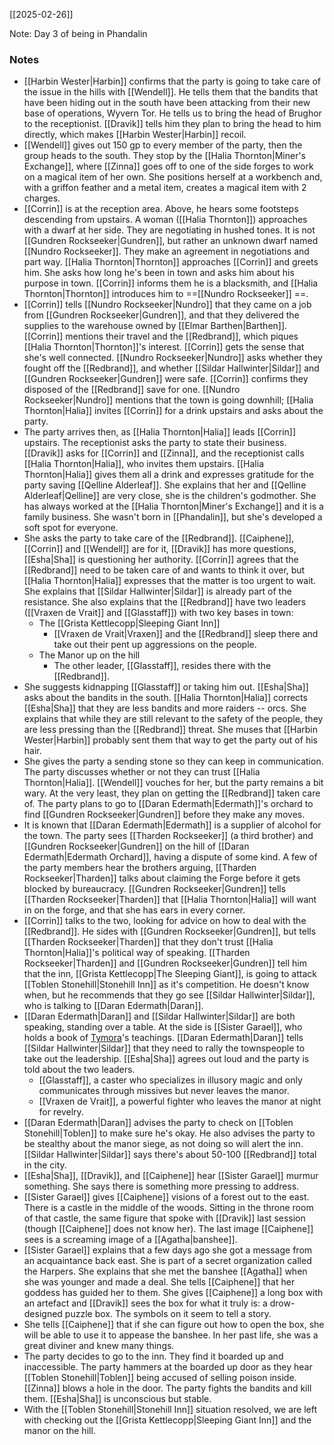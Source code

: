 [[2025-02-26]]

Note: Day 3 of being in Phandalin
### Notes

-  [[Harbin Wester|Harbin]] confirms that the party is going to take care of the issue in the hills with [[Wendell]]. He tells them that the bandits that have been hiding out in the south have been attacking from their new base of operations, Wyvern Tor. He tells us to bring the head of Brughor to the receptionist. [[Dravik]] tells him they plan to bring the head to him directly, which makes [[Harbin Wester|Harbin]] recoil.
- [[Wendell]] gives out 150 gp to every member of the party, then the group heads to the south. They stop by the [[Halia Thornton|Miner's Exchange]], where [[Zinna]] goes off to one of the side forges to work on a magical item of her own. She positions herself at a workbench and, with a griffon feather and a metal item, creates a magical item with 2 charges.
- [[Corrin]] is at the reception area. Above, he hears some footsteps descending from upstairs. A woman ([[Halia Thornton]]) approaches with a dwarf at her side. They are negotiating in hushed tones. It is not [[Gundren Rockseeker|Gundren]], but rather an unknown dwarf named [[Nundro Rockseeker]].  They make an agreement in negotiations and part way. [[Halia Thornton|Thornton]] approaches [[Corrin]] and greets him. She asks how long he's been in town and asks him about his purpose in town. [[Corrin]] informs them he is a blacksmith, and [[Halia Thornton|Thornton]] introduces him to ==[[Nundro Rockseeker]] ==. 
- [[Corrin]] tells [[Nundro Rockseeker|Nundro]] that they came on a job from [[Gundren Rockseeker|Gundren]], and that they delivered the supplies to the warehouse owned by [[Elmar Barthen|Barthen]]. [[Corrin]] mentions their travel and the [[Redbrand]], which piques [[Halia Thornton|Thornton]]'s interest. [[Corrin]] gets the sense that she's well connected. [[Nundro Rockseeker|Nundro]] asks whether they fought off the [[Redbrand]], and whether [[Sildar Hallwinter|Sildar]] and [[Gundren Rockseeker|Gundren]] were safe. [[Corrin]] confirms they disposed of the [[Redbrand]] save for one. [[Nundro Rockseeker|Nundro]] mentions that the town is going downhill; [[Halia Thornton|Halia]] invites [[Corrin]] for a drink upstairs and asks about the party.
- The party arrives then, as [[Halia Thornton|Halia]] leads [[Corrin]] upstairs. The receptionist asks the party to state their business. [[Dravik]] asks for [[Corrin]] and [[Zinna]], and the receptionist calls [[Halia Thornton|Halia]], who invites them upstairs. [[Halia Thornton|Halia]] gives them all a drink and expresses gratitude for the party saving [[Qelline Alderleaf]]. She explains that her and [[Qelline Alderleaf|Qelline]] are very close, she is the children's godmother. She has always worked at the [[Halia Thornton|Miner's Exchange]] and it is a family business. She wasn't born in [[Phandalin]], but she's developed a soft spot for everyone. 
- She asks the party to take care of the [[Redbrand]]. [[Caiphene]], [[Corrin]] and [[Wendell]] are for it, [[Dravik]] has more questions, [[Esha|Sha]] is questioning her authority. [[Corrin]] agrees that the [[Redbrand]] need to be taken care of and wants to think it over, but [[Halia Thornton|Halia]] expresses that the matter is too urgent to wait. She explains that [[Sildar Hallwinter|Sildar]] is already part of the resistance. She also explains that the [[Redbrand]] have two leaders ([[Vraxen de Vrait]] and [[Glasstaff]]) with two key bases in town:
	- The [[Grista Kettlecopp|Sleeping Giant Inn]]
		- [[Vraxen de Vrait|Vraxen]] and the [[Redbrand]] sleep there and take out their pent up aggressions on the people.
	- The Manor up on the hill
		- The other leader, [[Glasstaff]], resides there with the [[Redbrand]].
- She suggests kidnapping [[Glasstaff]] or taking him out. [[Esha|Sha]] asks about the bandits in the south. [[Halia Thornton|Halia]] corrects [[Esha|Sha]] that they are less bandits and more raiders -- orcs. She explains that while they are still relevant to the safety of the people, they are less pressing than the [[Redbrand]] threat. She muses that [[Harbin Wester|Harbin]] probably sent them that way to get the party out of his hair.
- She gives the party a sending stone so they can keep in communication. The party discusses whether or not they can trust [[Halia Thornton|Halia]]. [[Wendell]] vouches for her, but the party remains a bit wary. At the very least, they plan on getting the [[Redbrand]] taken care of. The party plans to go to [[Daran Edermath|Edermath]]'s orchard to find [[Gundren Rockseeker|Gundren]] before they make any moves.
- It is known that [[Daran Edermath|Edermath]] is a supplier of alcohol for the town. The party sees [[Tharden Rockseeker]] (a third brother) and [[Gundren Rockseeker|Gundren]] on the hill of [[Daran Edermath|Edermath Orchard]], having a dispute of some kind. A few of the party members hear the brothers arguing, [[Tharden Rockseeker|Tharden]] talks about claiming the Forge before it gets blocked by bureaucracy. [[Gundren Rockseeker|Gundren]] tells [[Tharden Rockseeker|Tharden]] that [[Halia Thornton|Halia]] will want in on the forge, and that she has ears in every corner. 
- [[Corrin]] talks to the two, looking for advice on how to deal with the [[Redbrand]]. He sides with [[Gundren Rockseeker|Gundren]], but tells [[Tharden Rockseeker|Tharden]] that they don't trust [[Halia Thornton|Halia]]'s political way of speaking. [[Tharden Rockseeker|Tharden]] and [[Gundren Rockseeker|Gundren]] tell him that the inn, [[Grista Kettlecopp|The Sleeping Giant]], is going to attack [[Toblen Stonehill|Stonehill Inn]] as it's competition. He doesn't know when, but he recommends that they go see [[Sildar Hallwinter|Sildar]], who is talking to [[Daran Edermath|Daran]].
- [[Daran Edermath|Daran]] and [[Sildar Hallwinter|Sildar]] are both speaking, standing over a table. At the side is [[Sister Garael]], who holds a book of [Tymora](https://forgottenrealms.fandom.com/wiki/Tymora)'s teachings. [[Daran Edermath|Daran]] tells [[Sildar Hallwinter|Sildar]] that they need to rally the townspeople to take out the leadership. [[Esha|Sha]] agrees out loud and the party is told about the two leaders.
	- [[Glasstaff]], a caster who specializes in illusory magic and only communicates through missives but never leaves the manor.
	- [[Vraxen de Vrait]], a powerful fighter who leaves the manor at night for revelry.
- [[Daran Edermath|Daran]] advises the party to check on [[Toblen Stonehill|Toblen]] to make sure he's okay. He also advises the party to be stealthy about the manor siege, as not doing so will alert the inn. [[Sildar Hallwinter|Sildar]] says there's about 50-100 [[Redbrand]] total in the city. 
- [[Esha|Sha]], [[Dravik]], and [[Caiphene]] hear [[Sister Garael]] murmur something. She says there is something more pressing to address. 
- [[Sister Garael]] gives [[Caiphene]] visions of a forest out to the east. There is a castle in the middle of the woods. Sitting in the throne room of that castle, the same figure that spoke with [[Dravik]] last session (though [[Caiphene]] does not know her). The last image [[Caiphene]] sees is a screaming image of a [[Agatha|banshee]].
- [[Sister Garael]] explains that a few days ago she got a message from an acquaintance back east. She is part of a secret organization called the Harpers. She explains that she met the banshee [[Agatha]] when she was younger and made a deal. She tells [[Caiphene]] that her goddess has guided her to them. She gives [[Caiphene]] a long box with an artefact and [[Dravik]] sees the box for what it truly is: a drow-designed puzzle box. The symbols on it seem to tell a story.
- She tells [[Caiphene]] that if she can figure out how to open the box, she will be able to use it to appease the banshee. In her past life, she was a great diviner and knew many things. 
- The party decides to go to the inn. They find it boarded up and inaccessible. The party hammers at the boarded up door as they hear [[Toblen Stonehill|Toblen]] being accused of selling poison inside. [[Zinna]] blows a hole in the door. The party fights the bandits and kill them. [[Esha|Sha]] is unconscious but stable.
- With the [[Toblen Stonehill|Stonehill Inn]] situation resolved, we are left with checking out the [[Grista Kettlecopp|Sleeping Giant Inn]] and the manor on the hill.